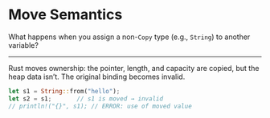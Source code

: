 # Move Semantics

What happens when you assign a non-`Copy` type (e.g., `String`) to another variable?

---

Rust moves ownership: the pointer, length, and capacity are copied, but the heap data isn’t. The original binding becomes invalid.

```rust
let s1 = String::from("hello");
let s2 = s1;       // s1 is moved → invalid
// println!("{}", s1); // ERROR: use of moved value
```